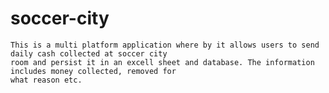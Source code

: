 ﻿# soccer-city
    This is a multi platform application where by it allows users to send daily cash collected at soccer city 
    room and persist it in an excell sheet and database. The information includes money collected, removed for
    what reason etc.
